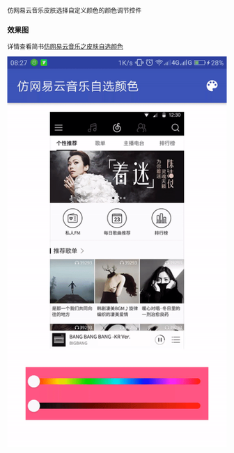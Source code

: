 仿网易云音乐皮肤选择自定义颜色的颜色调节控件

### 效果图

详情查看简书[仿网易云音乐之皮肤自选颜色](http://www.jianshu.com/p/8ba36619ab0a)

![效果图](image/xiaoguo.gif)